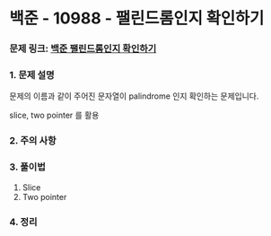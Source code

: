 # 백준 - 10988 - 팰린드롬인지 확인하기

### 문제 링크: [백준 팰린드롬인지 확인하기](https://www.acmicpc.net/problem/10988)

### 1. 문제 설명

문제의 이름과 같이 주어진 문자열이 palindrome 인지 확인하는 문제입니다.

slice, two pointer 를 활용

### 2. 주의 사항

### 3. 풀이법

1. Slice
2. Two pointer

### 4. 정리